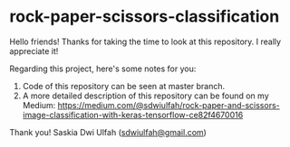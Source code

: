 # rock-paper-scissors-classification

Hello friends!
Thanks for taking the time to look at this repository. I really appreciate it!

Regarding this project, here's some notes for you:
1. Code of this repository can be seen at master branch.
2. A more detailed description of this repository can be found on my Medium:
https://medium.com/@sdwiulfah/rock-paper-and-scissors-image-classification-with-keras-tensorflow-ce82f4670016

Thank you!
Saskia Dwi Ulfah
(sdwiulfah@gmail.com)
